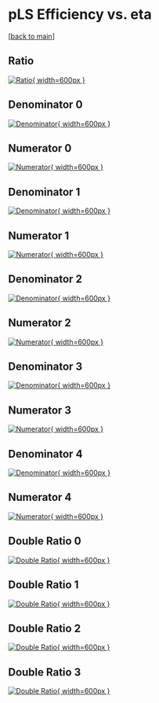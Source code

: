 # pLS Efficiency vs. eta

[[back to main](./)]



## Ratio

[![Ratio](../mtv/var/pLS_loweta_11_0_eff_eta.png){ width=600px }](../mtv/var/pLS_loweta_11_0_eff_eta.pdf)

## Denominator 0

[![Denominator](../mtv/den/pLS_loweta_11_0_eff_eta_den0.png){ width=600px }](../mtv/den/pLS_loweta_11_0_eff_eta_den0.pdf)

## Numerator 0

[![Numerator](../mtv/num/pLS_loweta_11_0_eff_eta_num0.png){ width=600px }](../mtv/num/pLS_loweta_11_0_eff_eta_num0.pdf)

## Denominator 1

[![Denominator](../mtv/den/pLS_loweta_11_0_eff_eta_den1.png){ width=600px }](../mtv/den/pLS_loweta_11_0_eff_eta_den1.pdf)

## Numerator 1

[![Numerator](../mtv/num/pLS_loweta_11_0_eff_eta_num1.png){ width=600px }](../mtv/num/pLS_loweta_11_0_eff_eta_num1.pdf)

## Denominator 2

[![Denominator](../mtv/den/pLS_loweta_11_0_eff_eta_den2.png){ width=600px }](../mtv/den/pLS_loweta_11_0_eff_eta_den2.pdf)

## Numerator 2

[![Numerator](../mtv/num/pLS_loweta_11_0_eff_eta_num2.png){ width=600px }](../mtv/num/pLS_loweta_11_0_eff_eta_num2.pdf)

## Denominator 3

[![Denominator](../mtv/den/pLS_loweta_11_0_eff_eta_den3.png){ width=600px }](../mtv/den/pLS_loweta_11_0_eff_eta_den3.pdf)

## Numerator 3

[![Numerator](../mtv/num/pLS_loweta_11_0_eff_eta_num3.png){ width=600px }](../mtv/num/pLS_loweta_11_0_eff_eta_num3.pdf)

## Denominator 4

[![Denominator](../mtv/den/pLS_loweta_11_0_eff_eta_den4.png){ width=600px }](../mtv/den/pLS_loweta_11_0_eff_eta_den4.pdf)

## Numerator 4

[![Numerator](../mtv/num/pLS_loweta_11_0_eff_eta_num4.png){ width=600px }](../mtv/num/pLS_loweta_11_0_eff_eta_num4.pdf)

## Double Ratio 0

[![Double Ratio](../mtv/ratio/pLS_loweta_11_0_eff_eta_ratio0.png){ width=600px }](../mtv/ratio/pLS_loweta_11_0_eff_eta_ratio0.pdf)

## Double Ratio 1

[![Double Ratio](../mtv/ratio/pLS_loweta_11_0_eff_eta_ratio1.png){ width=600px }](../mtv/ratio/pLS_loweta_11_0_eff_eta_ratio1.pdf)

## Double Ratio 2

[![Double Ratio](../mtv/ratio/pLS_loweta_11_0_eff_eta_ratio2.png){ width=600px }](../mtv/ratio/pLS_loweta_11_0_eff_eta_ratio2.pdf)

## Double Ratio 3

[![Double Ratio](../mtv/ratio/pLS_loweta_11_0_eff_eta_ratio3.png){ width=600px }](../mtv/ratio/pLS_loweta_11_0_eff_eta_ratio3.pdf)

